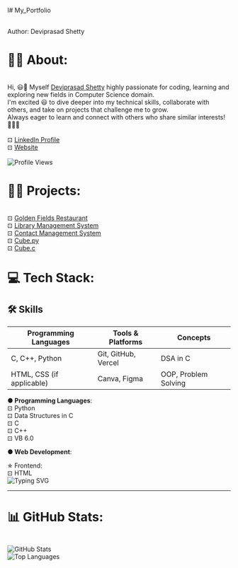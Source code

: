 l# My_Portfolio

<br> Author: Deviprasad Shetty
<br> 


# 👨‍🎓 About:

<br> Hi, 😃👋 Myself [Deviprasad Shetty]() highly passionate for coding, learning and exploring new fields in Computer Science domain. 
<br> I'm excited 😃 to dive deeper into my technical skills, collaborate with others, and take on projects that challenge me to grow. 
<br> Always eager to learn and connect with others who share similar interests! 🤗🧑‍💻
<br> 
<br> ⊡⁠ [LinkedIn Profile](https://www.linkedin.com/in/deviprasad-shetty-4bba49313)
<br> ⊡⁠ [Website]() <br> 
<br> ![Profile Views](https://komarev.com/ghpvc/?username=Deviprasadbshetty9833&label=Profile%20views&color=0e75b6&style=flat)
<br> 

# 👨‍💻 Projects:

<br> ⊡⁠ [Golden Fields Restaurant]()
<br> ⊡⁠ [Library Management System](https://github.com/DeviprasadShetty9833/Library_Management_System-)
<br> ⊡⁠ [Contact Management System](https://github.com/DeviprasadShetty9833/Contact-Management-System-)
<br> ⊡⁠ [Cube.py](https://github.com/DeviprasadShetty9833/Cube.py)
<br> ⊡⁠ [Cube.c](https://github.com/DeviprasadShetty9833/Cube.c)
<br> 

# 💻 Tech Stack:

## 🛠️ Skills

| Programming Languages | Tools & Platforms | Concepts         |
|-------------|-------------------|------------------|
| C, C++, Python | Git, GitHub, Vercel | DSA in C       |
| HTML, CSS (if applicable) | Canva, Figma        | OOP, Problem Solving |


**● Programming Languages**:
<br> ⊡ Python 
<br> ⊡⁠ Data Structures in C
<br> ⊡ C 
⁠<br> ⊡⁠ C++
<br> ⊡⁠ VB 6.0
<br> 

**● Web Development**:

✯ Frontend:
<br> ⊡⁠ HTML
<br> ![Typing SVG](https://readme-typing-svg.herokuapp.com?font=Fira+Code&weight=500&size=24&duration=3000&pause=1000&color=36BCF7&center=true&vCenter=true&width=600&lines=C+Programmer;C%2B%2B+Enthusiast;Python+Developer;DSA+Ninja+in+C;Problem+Solver;Code.+Debug.+Repeat.)
<br> 

---

# 📊 GitHub Stats:

<br> ![GitHub Stats](https://github-readme-stats.vercel.app/api?username=DeviprasadShetty9833&show_icons=true&theme=tokyonight)
<br> ![Top Languages](https://github-readme-stats.vercel.app/api/top-langs/?username=DeviprasadShetty9833&layout=compact&theme=tokyonight)
<br> <!-- ![Streak Stats](https://streak-stats.demolab.com/?user=Deviprasadbshetty9833&theme=radical)
<br> -->


